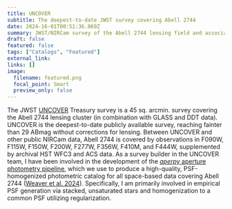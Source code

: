 ```yaml
---
title: UNCOVER
subtitle: The deepest-to-date JWST survey covering Abell 2744
date: 2024-16-01T00:51:36.869Z
summary: JWST/NIRCam survey of the Abell 2744 lensing field and associated photometry catalogs
draft: false
featured: false
tags: ["Catalogs", "Featured"]
external_link:
links: []
image:
  filename: featured.png
  focal_point: Smart
  preview_only: false
---
```

The JWST [UNCOVER](https://jwst-uncover.github.io) Treasury survey is a 45 sq. arcmin. survey covering the Abell 2744 lensing cluster (in combination with GLASS and DDT data). UNCOVER is the deepest-to-date publicly available survey, reaching fainter than 29 ABmag without corrections for lensing. Between UNCOVER and other public NIRCam data, Abell 2744 is covered by observations in F090W, F115W, F150W, F200W, F277W, F356W, F410M, and F444W, supplemented by archival HST WFC3 and ACS data. As a survey builder in the UNCOVER team, I have been involved in the development of the [*aperpy* aperture photometry pipeline](https://github.com/astrowhit/aperpy), which we use to produce a high-quality, PSF-homogenized photometric catalog for all space-based data covering Abell 2744 ([Weaver et al. 2024](https://ui.adsabs.harvard.edu/abs/2024ApJS..270....7W%2F/abstract)). Specifically, I am primarily involved in empirical PSF generation via stacked, unsaturated stars and homogenization to a common PSF utilizing regularization.
